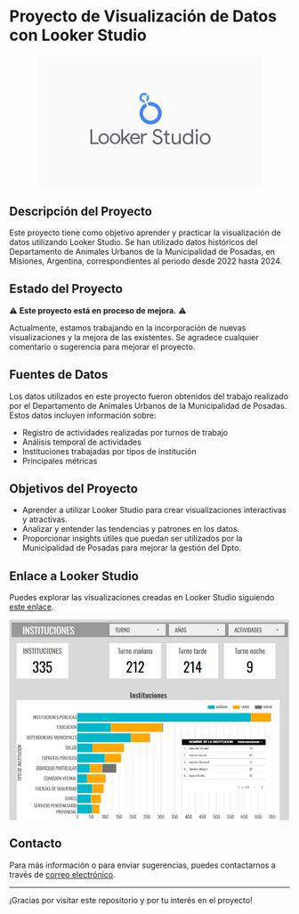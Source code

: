 # Proyecto de Visualización de Datos con Looker Studio

<p align="center">
  <img src="Images/Looker-Studio.jpg" alt="alt text" width="400" style="display: block; margin: auto;"/>
</p>

## Descripción del Proyecto

Este proyecto tiene como objetivo aprender y practicar la visualización de datos utilizando Looker Studio. Se han utilizado datos históricos del Departamento de Animales Urbanos de la Municipalidad de Posadas, en Misiones, Argentina, correspondientes al periodo desde 2022 hasta 2024.

## Estado del Proyecto

⚠️ **Este proyecto está en proceso de mejora.** ⚠️

Actualmente, estamos trabajando en la incorporación de nuevas visualizaciones y la mejora de las existentes. Se agradece cualquier comentario o sugerencia para mejorar el proyecto.

## Fuentes de Datos

Los datos utilizados en este proyecto fueron obtenidos del trabajo realizado por el Departamento de Animales Urbanos de la Municipalidad de Posadas. Estos datos incluyen información sobre:

- Registro de actividades realizadas por turnos de trabajo
- Análisis temporal de actividades
- Instituciones trabajadas por tipos de institución
- Principales métricas

## Objetivos del Proyecto

- Aprender a utilizar Looker Studio para crear visualizaciones interactivas y atractivas.
- Analizar y entender las tendencias y patrones en los datos.
- Proporcionar insights útiles que puedan ser utilizados por la Municipalidad de Posadas para mejorar la gestión del Dpto.

## Enlace a Looker Studio

Puedes explorar las visualizaciones creadas en Looker Studio siguiendo [este enlace](https://lookerstudio.google.com/s/lXn4nzUkzAc).

<p align="center">
  <img src="Images/Captura visualizacion ejemplo.png" alt="alt text" width="800" style="display: block; margin: auto;"/>
</p>

## Contacto

Para más información o para enviar sugerencias, puedes contactarnos a través de [correo electrónico](mailto:animalesurbanosposadas@gmail.com).

---

¡Gracias por visitar este repositorio y por tu interés en el proyecto!

